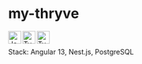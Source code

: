 # my-thryve

<img align="left" alt="JavaScript" width="26px" src="https://user-images.githubusercontent.com/41573499/148400723-41a90e01-c8e8-4a8a-8728-72a69cf1f07a.png" />
<img align="left" alt="TypeScript" width="26px" src="https://user-images.githubusercontent.com/41573499/148400735-4efc04ae-094c-4526-9245-18fa1433050f.png" />
<img align="left" alt="TypeScript" width="26px" src="https://user-images.githubusercontent.com/41573499/148400979-c8b689dd-ede3-4011-8690-df4043626f00.png" />
<br/> <br/>
Stack: Angular 13, Nest.js, PostgreSQL <br/>
